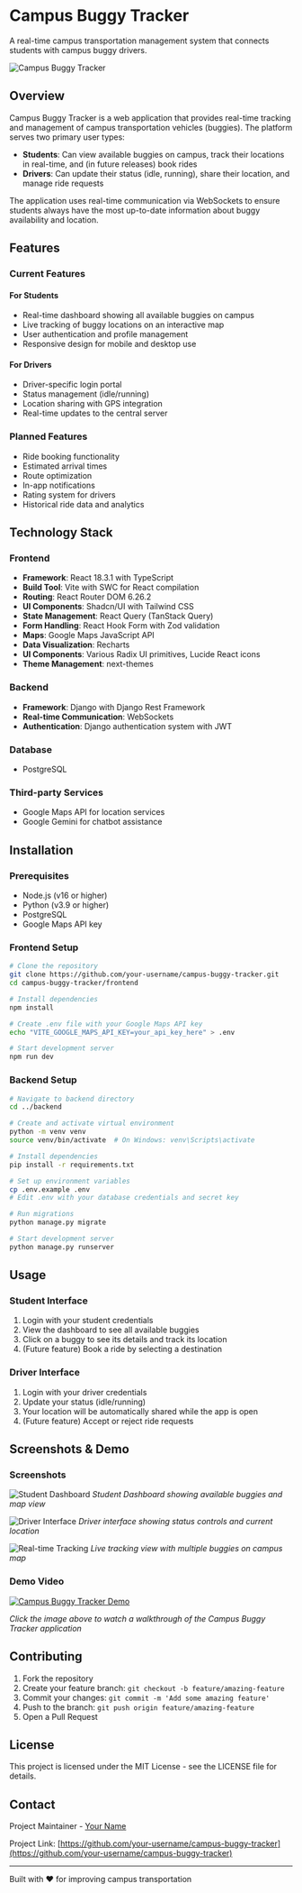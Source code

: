 # Campus Buggy Tracker

A real-time campus transportation management system that connects students with campus buggy drivers.

![Campus Buggy Tracker](https://res.cloudinary.com/dcf0cpuqf/image/upload/v1744269447/Screenshot_2025-04-10_124713_jdy3um.png)

## Overview

Campus Buggy Tracker is a web application that provides real-time tracking and management of campus transportation vehicles (buggies). The platform serves two primary user types:

- **Students**: Can view available buggies on campus, track their locations in real-time, and (in future releases) book rides
- **Drivers**: Can update their status (idle, running), share their location, and manage ride requests

The application uses real-time communication via WebSockets to ensure students always have the most up-to-date information about buggy availability and location.

## Features

### Current Features

#### For Students
- Real-time dashboard showing all available buggies on campus
- Live tracking of buggy locations on an interactive map
- User authentication and profile management
- Responsive design for mobile and desktop use

#### For Drivers
- Driver-specific login portal
- Status management (idle/running)
- Location sharing with GPS integration
- Real-time updates to the central server

### Planned Features
- Ride booking functionality
- Estimated arrival times
- Route optimization
- In-app notifications
- Rating system for drivers
- Historical ride data and analytics

## Technology Stack

### Frontend
- **Framework**: React 18.3.1 with TypeScript
- **Build Tool**: Vite with SWC for React compilation
- **Routing**: React Router DOM 6.26.2
- **UI Components**: Shadcn/UI with Tailwind CSS
- **State Management**: React Query (TanStack Query)
- **Form Handling**: React Hook Form with Zod validation
- **Maps**: Google Maps JavaScript API
- **Data Visualization**: Recharts
- **UI Components**: Various Radix UI primitives, Lucide React icons
- **Theme Management**: next-themes

### Backend
- **Framework**: Django with Django Rest Framework
- **Real-time Communication**: WebSockets
- **Authentication**: Django authentication system with JWT

### Database
- PostgreSQL

### Third-party Services
- Google Maps API for location services
- Google Gemini for chatbot assistance

## Installation

### Prerequisites
- Node.js (v16 or higher)
- Python (v3.9 or higher)
- PostgreSQL
- Google Maps API key

### Frontend Setup
```bash
# Clone the repository
git clone https://github.com/your-username/campus-buggy-tracker.git
cd campus-buggy-tracker/frontend

# Install dependencies
npm install

# Create .env file with your Google Maps API key
echo "VITE_GOOGLE_MAPS_API_KEY=your_api_key_here" > .env

# Start development server
npm run dev
```

### Backend Setup
```bash
# Navigate to backend directory
cd ../backend

# Create and activate virtual environment
python -m venv venv
source venv/bin/activate  # On Windows: venv\Scripts\activate

# Install dependencies
pip install -r requirements.txt

# Set up environment variables
cp .env.example .env
# Edit .env with your database credentials and secret key

# Run migrations
python manage.py migrate

# Start development server
python manage.py runserver
```

## Usage

### Student Interface
1. Login with your student credentials
2. View the dashboard to see all available buggies
3. Click on a buggy to see its details and track its location
4. (Future feature) Book a ride by selecting a destination

### Driver Interface
1. Login with your driver credentials
2. Update your status (idle/running)
3. Your location will be automatically shared while the app is open
4. (Future feature) Accept or reject ride requests

## Screenshots & Demo

### Screenshots

![Student Dashboard](https://res.cloudinary.com/dcf0cpuqf/image/upload/v1745765773/Screenshot_2025-04-27_202534_m1u0hf.png)
*Student Dashboard showing available buggies and map view*

![Driver Interface](https://res.cloudinary.com/dcf0cpuqf/image/upload/v1744269447/Screenshot_2025-04-10_124713_jdy3um.png)
*Driver interface showing status controls and current location*

![Real-time Tracking](https://res.cloudinary.com/dcf0cpuqf/image/upload/v1745765773/Screenshot_2025-04-27_202551_hwo1qn.png)
*Live tracking view with multiple buggies on campus map*

### Demo Video

[![Campus Buggy Tracker Demo](https://via.placeholder.com/800x450?text=Video+Thumbnail)](https://youtu.be/your-demo-video-link)

*Click the image above to watch a walkthrough of the Campus Buggy Tracker application*

## Contributing

1. Fork the repository
2. Create your feature branch: `git checkout -b feature/amazing-feature`
3. Commit your changes: `git commit -m 'Add some amazing feature'`
4. Push to the branch: `git push origin feature/amazing-feature`
5. Open a Pull Request

## License

This project is licensed under the MIT License - see the LICENSE file for details.

## Contact

Project Maintainer - [Your Name](mailto:your.email@example.com)

Project Link: [https://github.com/your-username/campus-buggy-tracker](https://github.com/your-username/campus-buggy-tracker)

---

Built with ❤️ for improving campus transportation
